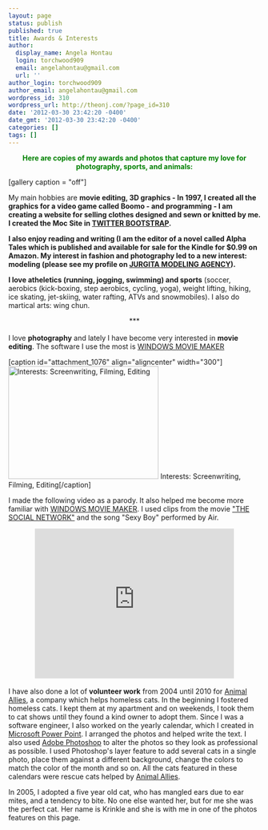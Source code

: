 ```yaml
---
layout: page
status: publish
published: true
title: Awards & Interests
author:
  display_name: Angela Hontau
  login: torchwood909
  email: angelahontau@gmail.com
  url: ''
author_login: torchwood909
author_email: angelahontau@gmail.com
wordpress_id: 310
wordpress_url: http://theonj.com/?page_id=310
date: '2012-03-30 23:42:20 -0400'
date_gmt: '2012-03-30 23:42:20 -0400'
categories: []
tags: []
---
```

<p><font color = "green"><center><strong>Here are copies of my awards and photos that capture my love for photography, sports, and animals:</strong></center></font></p>
<p>[gallery caption = "off"]</p>
<p>My main hobbies are <strong>movie editing, 3D graphics - In 1997, I created all the graphics for a video game called Boomo - and programming - I am creating a website for selling clothes designed and sewn or knitted by me. I created the Moc Site in <a href="http://getbootstrap.com/2.3.2/" target="_blank">TWITTER BOOTSTRAP</a>. </p>
<p>I also enjoy reading and writing (I am the editor of a novel called Alpha Tales which is published and available for sale for the Kindle for $0.99 on Amazon. My interest in fashion and photography led to a new interest: modeling (please see my profile on <a href="http://www.jurgita.com/models-id362228.html" title="JURGITA MODEL">JURGITA MODELING AGENCY</a>).</p>
<p>I love atheletics (running, jogging, swimming) and sports</strong> (soccer, aerobics (kick-boxing, step aerobics, cycling, yoga), weight lifting, hiking, ice skating, jet-skiing, water rafting, ATVs and snowmobiles). I also do martical arts: wing chun.<br />
<center>***</center><br />
I love <strong>photography</strong> and lately I have become very interested in <strong>movie editing</strong>. The software I use the most is <a href="http://windows.microsoft.com/en-us/windows-live/movie-maker#t1=overview" target="_blank">WINDOWS MOVIE MAKER</a> </p>
<p>[caption id="attachment_1076" align="aligncenter" width="300"]<a href="http://theonj.com/wp-content/uploads/2012/03/MeWithFilmCamera.jpg"><img src="http://theonj.com/wp-content/uploads/2012/03/MeWithFilmCamera-300x225.jpg" alt="Interests: Screenwriting, Filming, Editing" width="300" height="225" class="size-medium wp-image-1076" /></a> Interests: Screenwriting, Filming, Editing[/caption]</p>
<p>I made the following video as a parody. It also helped me become more familiar with <a href = "http://windows.microsoft.com/en-US/windows-live/movie-maker-get-started" target = "blank">WINDOWS MOVIE MAKER</a>. I used clips from the movie <a href="http://www.thesocialnetwork-movie.com/" target="_blank">"THE SOCIAL NETWORK"</a> and the song "Sexy Boy" performed by Air.<br />
<center><iframe src="http://player.vimeo.com/video/19398389?title=0&amp;byline=0&amp;portrait=0" width="398" height="299" frameborder="0" webkitAllowFullScreen mozallowfullscreen allowFullScreen></iframe><br />
</center><br />
I have also done a lot of <strong>volunteer work</strong> from 2004 until 2010 for <a href="http://www.animalallies.com" target="_blank">Animal Allies</a>, a company which helps homeless cats. In the beginning I fostered homeless cats. I kept them at my apartment and on weekends, I took them to cat shows until they found a kind owner to adopt them. Since I was a software engineer, I also worked on the yearly calendar, which I created in <a href="http://office.microsoft.com/en-us/powerpoint/" target="_blank">Microsoft Power Point</a>. I arranged the photos and helped write the text. I also used <a href="http://www.adobe.com/products/photoshop.html" target="_blank">Adobe Photoshop</a> to alter the photos so they look as professional as possible. I used Photoshop's layer feature to add several cats in a single photo, place them against a different background, change the colors to match the color of the month and so on. All the cats featured in these calendars were rescue cats helped by <a href="http://www.animalallies.com" target="_blank">Animal Allies</a>.</p>
<p>In 2005, I adopted a five year old cat, who has mangled ears due to ear mites, and a tendency to bite. No one else wanted her, but for me she was the perfect cat. Her name is Krinkle and she is with me in one of the photos features on this page.</p>
